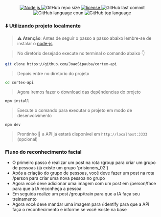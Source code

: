 <p align="center">

<a href="https://nodejs.org/en/">
 <img alt="Node js" title="node js" src="https://img.shields.io/static/v1?label=node%20js&message=javascript%20runtime%20environment&color=3B7F59&labelColor=282a36&style=flat&logo=node.js&logoColor=white" />
</a>

<img alt="GitHub repo size" title="GitHub repo size" src="https://img.shields.io/github/repo-size/JoaoSipauba/cortex-api?color=3B7F59&labelColor=282a36&logo=GitHub&logoColor=white" />

<a href="https://github.com/AntonioNarcilio/eco/blob/master/LICENSE">
 <img src="https://img.shields.io/github/license/JoaoSipauba/cortex-api?label=license&color=3B7F59&labelColor=282a36" alt="license"/>
</a>

<img alt="GitHub last commit" title="GitHub last commit" src="https://img.shields.io/github/last-commit/JoaoSipauba/cortex-api?&color=3B7F59&labelColor=282a36" />

<img alt="GitHub language coun" title="GitHub language coun" src="https://img.shields.io/github/languages/count/JoaoSipauba/cortex-api?&color=3B7F59&labelColor=282a36" />

<img alt="GitHub top language" title="GitHub top language" src="https://img.shields.io/github/languages/top/JoaoSipauba/cortex-api?&color=3B7F59&labelColor=282a36" />


</p>

### ⬇️ **Utilizando projeto localmente**

> ⚠ **Atenção**: Antes de seguir o passo a passo abaixo lembre-se de instalar o [node-js](https://nodejs.org/en/)

>No diretório desejado execute no terminal o comando abaixo 👇

~~~bash
git clone https://github.com/JoaoSipauba/cortex-api
~~~

> Depois entre no diretório do projeto
~~~bash
cd cortex-api
~~~

> Agora iremos fazer o download das depêndencias do projeto
~~~bash
npm install
~~~

> Execute o comando para executar o projeto em modo de desenvolvimento
~~~bash
npm dev
~~~

> Prontinho 🎊 a API já estará disponível em
`http://localhost:3333` (opcional)

### **Fluxo do reconhecimento facial**

- O primeiro passo é realizar um post na rota /group para criar um grupo de pessoas (já existe um grupo 'prisioners_02')
- Após a criação do grupo de pessoas, você deve fazer um post na rota /person para criar uma nova pessoa no grupo
- Agora você deve adicionar uma imagem com um post em /person/face para que a IA reconheça a pessoa
- Em seguida realize um post /group/train para que a IA faça seu treinamento
- Agora você deve mandar uma imagem para /identify para que a API faça o reconhecimento e informe se você existe na base